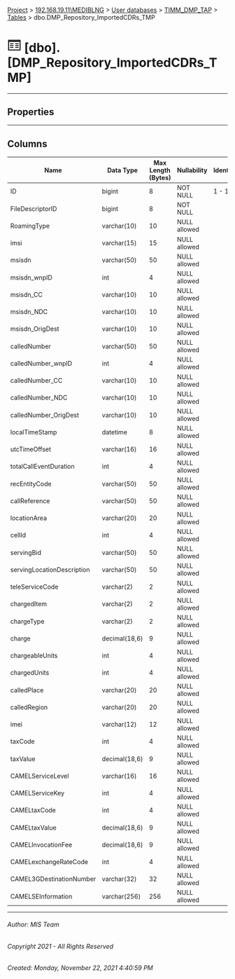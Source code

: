 #### 

[Project](../../../../index.md) > [192.168.19.11\\MEDIBLNG](../../../index.md) > [User databases](../../index.md) > [TIMM_DMP_TAP](../index.md) > [Tables](Tables.md) > dbo.DMP_Repository_ImportedCDRs_TMP

# ![Tables](../../../../Images/Table32.png) [dbo].[DMP_Repository_ImportedCDRs_TMP]

---

## <a name="#properties"></a>Properties



---

## <a name="#columns"></a>Columns

| Name | Data Type | Max Length (Bytes) | Nullability | Identity |
|---|---|---|---|---|
| ID | bigint | 8 | NOT NULL | 1 - 1 |
| FileDescriptorID | bigint | 8 | NOT NULL |  |
| RoamingType | varchar(10) | 10 | NULL allowed |  |
| imsi | varchar(15) | 15 | NULL allowed |  |
| msisdn | varchar(50) | 50 | NULL allowed |  |
| msisdn_wnpID | int | 4 | NULL allowed |  |
| msisdn_CC | varchar(10) | 10 | NULL allowed |  |
| msisdn_NDC | varchar(10) | 10 | NULL allowed |  |
| msisdn_OrigDest | varchar(10) | 10 | NULL allowed |  |
| calledNumber | varchar(50) | 50 | NULL allowed |  |
| calledNumber_wnpID | int | 4 | NULL allowed |  |
| calledNumber_CC | varchar(10) | 10 | NULL allowed |  |
| calledNumber_NDC | varchar(10) | 10 | NULL allowed |  |
| calledNumber_OrigDest | varchar(10) | 10 | NULL allowed |  |
| localTimeStamp | datetime | 8 | NULL allowed |  |
| utcTimeOffset | varchar(16) | 16 | NULL allowed |  |
| totalCallEventDuration | int | 4 | NULL allowed |  |
| recEntityCode | varchar(50) | 50 | NULL allowed |  |
| callReference | varchar(50) | 50 | NULL allowed |  |
| locationArea | varchar(20) | 20 | NULL allowed |  |
| cellId | int | 4 | NULL allowed |  |
| servingBid | varchar(50) | 50 | NULL allowed |  |
| servingLocationDescription | varchar(50) | 50 | NULL allowed |  |
| teleServiceCode | varchar(2) | 2 | NULL allowed |  |
| chargedItem | varchar(2) | 2 | NULL allowed |  |
| chargeType | varchar(2) | 2 | NULL allowed |  |
| charge | decimal(18,6) | 9 | NULL allowed |  |
| chargeableUnits | int | 4 | NULL allowed |  |
| chargedUnits | int | 4 | NULL allowed |  |
| calledPlace | varchar(20) | 20 | NULL allowed |  |
| calledRegion | varchar(20) | 20 | NULL allowed |  |
| imei | varchar(12) | 12 | NULL allowed |  |
| taxCode | int | 4 | NULL allowed |  |
| taxValue | decimal(18,6) | 9 | NULL allowed |  |
| CAMELServiceLevel | varchar(16) | 16 | NULL allowed |  |
| CAMELServiceKey | int | 4 | NULL allowed |  |
| CAMELtaxCode | int | 4 | NULL allowed |  |
| CAMELtaxValue | decimal(18,6) | 9 | NULL allowed |  |
| CAMELInvocationFee | decimal(18,6) | 9 | NULL allowed |  |
| CAMELexchangeRateCode | int | 4 | NULL allowed |  |
| CAMEL3GDestinationNumber | varchar(32) | 32 | NULL allowed |  |
| CAMELSEInformation | varchar(256) | 256 | NULL allowed |  |


---

###### Author:  MIS Team

###### Copyright 2021 - All Rights Reserved

###### Created: Monday, November 22, 2021 4:40:59 PM

